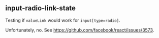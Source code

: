 ## input-radio-link-state
Testing if `valueLink` would work for `input[type=radio]`.

Unfortunately, no. See https://github.com/facebook/react/issues/3573.